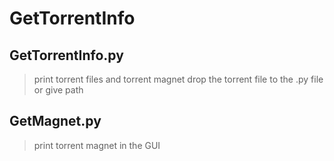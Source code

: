 # GetTorrentInfo

## GetTorrentInfo.py
> print torrent files and torrent magnet
> drop the torrent file to the .py file or give path

## GetMagnet.py
> print torrent magnet in the GUI
